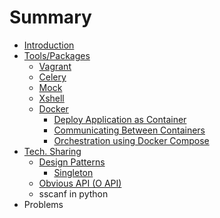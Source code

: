 # Summary

* [Introduction](README.md)
* [Tools/Packages](chapter1.md)
  * [Vagrant](chapter1/vagrant.md)
  * [Celery](chapter1/celery.md)
  * [Mock](chapter1/mock.md)
  * [Xshell](chapter1/xshell.md)
  * [Docker](chapter1/docker.md)
    * [Deploy Application as Container](chapter1/docker/deploy-application-as-container.md)
    * [Communicating Between Containers](chapter1/docker/communicating-between-containers.md)
    * [Orchestration using Docker Compose](chapter1/docker/orchestration-using-docker-compose.md)
* [Tech. Sharing](tech-sharing.md)
  * [Design Patterns](tech-sharing/design-patterns.md)
    * [Singleton](tech-sharing/design-patterns/singleton.md)
  * [Obvious API \(O API\)](tech-sharing/obvious-api-o-api.md)
  * sscanf in python
* Problems

